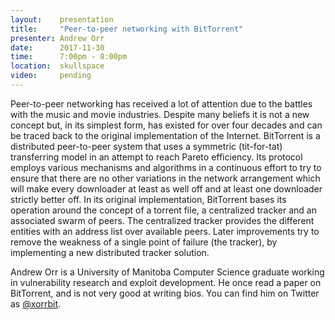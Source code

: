 ```yaml
---
layout:    presentation
title:     "Peer-to-peer networking with BitTorrent"
presenter: Andrew Orr
date:      2017-11-30
time:      7:00pm - 8:00pm
location:  skullspace
video:     pending
---
```


Peer-to-peer networking has received a lot of attention due to the battles with the music and movie industries. Despite many beliefs it is not a new concept but, in its simplest form, has existed for over four decades and can be traced back to the original implementation of the Internet. BitTorrent is a distributed peer-to-peer system that uses a symmetric (tit-for-tat) transferring model in an attempt to reach Pareto efficiency. Its protocol employs various mechanisms and algorithms in a continuous effort to try to ensure that there are no other variations in the network arrangement which will make every downloader at least as well off and at least one downloader strictly better off. In its original implementation, BitTorrent bases its operation around the concept of a torrent file, a centralized tracker and an associated swarm of peers. The centralized tracker provides the different entities with an address list over available peers. Later improvements try to remove the weakness of a single point of failure (the tracker), by implementing a new distributed tracker solution.

Andrew Orr is a University of Manitoba Computer Science graduate working in vulnerability research and exploit development. He once read a paper on BitTorrent, and is not very good at writing bios. You can find him on Twitter as [@xorrbit](https://twitter.com/xorrbit).
